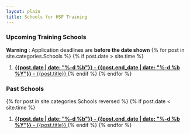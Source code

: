 ```yaml
---
layout: plain
title: Schools for HSF Training
---
```

### Upcoming Training Schools
 **Warning** : Application deadlines are **before the date shown**
{% for post in site.categories.Schools  %}
{% if post.date > site.time %}
1. [**{{post.date | date: "%-d %b"}} - {{post.end_date | date: "%-d %b %Y"}}** - {{post.title}} ]({{post.source}})
{% endif %}
{% endfor %}

### Past Schools
{% for post in site.categories.Schools reversed %}
{% if post.date < site.time %}
1. [**{{post.date | date: "%-d %b"}} - {{post.end_date | date: "%-d %b %Y"}}** - {{post.title}} ]({{post.source}})
{% endif %}
{% endfor %}
